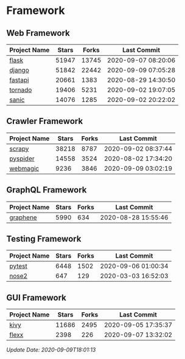 # Framework

## Web Framework

| Project Name | Stars | Forks | Last Commit |
| ------------ | ----- | ----- | ----------- |
| [flask](https://github.com/pallets/flask) | 51947 | 13745 | 2020-09-07 08:20:06 |
| [django](https://github.com/django/django) | 51842 | 22442 | 2020-09-09 07:05:28 |
| [fastapi](https://github.com/tiangolo/fastapi) | 20661 | 1383 | 2020-08-29 14:30:50 |
| [tornado](https://github.com/tornadoweb/tornado) | 19406 | 5231 | 2020-09-02 19:07:05 |
| [sanic](https://github.com/huge-success/sanic) | 14076 | 1285 | 2020-09-02 20:22:02 |

## Crawler Framework

| Project Name | Stars | Forks | Last Commit |
| ------------ | ----- | ----- | ----------- |
| [scrapy](https://github.com/scrapy/scrapy) | 38218 | 8787 | 2020-09-02 08:37:44 |
| [pyspider](https://github.com/binux/pyspider) | 14558 | 3524 | 2020-08-02 17:34:20 |
| [webmagic](https://github.com/code4craft/webmagic) | 9236 | 3846 | 2020-09-09 03:02:19 |

## GraphQL Framework

| Project Name | Stars | Forks | Last Commit |
| ------------ | ----- | ----- | ----------- |
| [graphene](https://github.com/graphql-python/graphene) | 5990 | 634 | 2020-08-28 15:55:46 |

## Testing Framework

| Project Name | Stars | Forks | Last Commit |
| ------------ | ----- | ----- | ----------- |
| [pytest](https://github.com/pytest-dev/pytest) | 6448 | 1502 | 2020-09-06 01:00:34 |
| [nose2](https://github.com/nose-devs/nose2) | 647 | 129 | 2020-03-03 16:52:03 |

## GUI Framework

| Project Name | Stars | Forks | Last Commit |
| ------------ | ----- | ----- | ----------- |
| [kivy](https://github.com/kivy/kivy) | 11686 | 2495 | 2020-09-05 17:35:37 |
| [flexx](https://github.com/flexxui/flexx) | 2398 | 226 | 2020-09-07 13:32:02 |

*Update Date: 2020-09-09T18:01:13*
